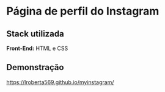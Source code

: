 
#  Página de perfil do Instagram



## Stack utilizada

**Front-End:** HTML e CSS


## Demonstração

https://lroberta569.github.io/myinstagram/


